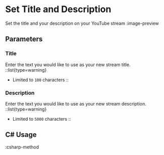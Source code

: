 # Set Title and Description
Set the title and your description on your YouTube stream
:image-preview

## Parameters
### Title
Enter the text you would like to use as your new stream title.
::list{type=warning}
- Limited to `100` characters
::

### Description
Enter the text you would like to use as your new stream description.
::list{type=warning}
- Limited to `5000` characters
::


## C# Usage
:csharp-method